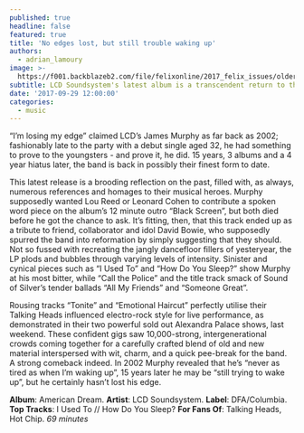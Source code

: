 ```yaml
---
published: true
headline: false
featured: true
title: 'No edges lost, but still trouble waking up'
authors:
  - adrian_lamoury
image: >-
  https://f001.backblazeb2.com/file/felixonline/2017_felix_issues/older_issues/1669_music_lcd.jpg
subtitle: LCD Soundsystem's latest album is a transcendent return to the game.
date: '2017-09-29 12:00:00'
categories:
  - music
---
```

“I’m losing my edge” claimed LCD’s James Murphy as far back as 2002; fashionably late to the party with a debut single aged 32, he had something to prove to the youngsters - and prove it, he did. 15 years, 3 albums and a 4 year hiatus later, the band is back in possibly their finest form to date. 

This latest release is  a brooding reflection on the past, filled with, as  always, numerous references and homages to their musical heroes. Murphy supposedly wanted Lou Reed or Leonard Cohen to contribute a spoken word piece on the album’s 12 minute outro “Black Screen”, but both died before he got the chance to ask. It’s fitting, then, that this track ended up as a tribute to friend, collaborator and idol David Bowie, who supposedly spurred the band into reformation by simply suggesting that they should. Not so fussed with recreating the jangly dancefloor fillers of yesteryear, the LP plods and bubbles through varying levels of intensity. Sinister and cynical pieces such as “I Used To” and “How Do You Sleep?” show Murphy at his most bitter, while “Call the Police” and the title track smack of Sound of Silver’s tender ballads “All My Friends” and “Someone Great”. 

Rousing tracks “Tonite” and “Emotional Haircut” perfectly utilise their Talking Heads influenced electro-rock style for live performance, as demonstrated in their two powerful sold out Alexandra Palace shows, last weekend. These confident gigs saw 10,000-strong, intergenerational crowds coming together for a carefully crafted blend of old and new material interspersed with wit, charm, and a quick pee-break for the band. A strong comeback indeed.  In 2002 Murphy revealed that he’s “never as tired as when I’m waking up”, 15 years later he may be “still trying to wake up”, but he certainly hasn’t lost his edge.

**Album**: American Dream. **Artist**: LCD Soundsystem. **Label**: DFA/Columbia. **Top Tracks**: I Used To // How Do You Sleep? **For Fans Of**: Talking Heads, Hot Chip. _69  minutes_